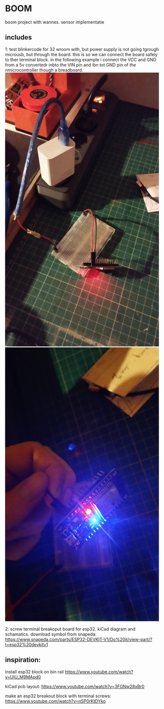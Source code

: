 # BOOM
boom project with wannes. sensor implementatie
## includes
1: test blinkercode for 32 wroom with, but power supply is not going tgrough microusb, but through the board.  this is so we can connect the board safely to ther terminal block. in the following example i connect the VCC and GND from a 5v convertedr inbto the VIN pin and ibn tot GND pin of the nmicrocontroller though a breadboard.
![img1](./media/a1.jpeg)
![img2](./media/a2.jpeg)

2: screw terminal breakoput board for esp32. kiCad diagram and schamatics.
    download symbol from snapeda: https://www.snapeda.com/parts/ESP32-DEVKIT-V1/Do%20it/view-part/?t=esp32%20devkitv1



## inspiration:
install esp32 block  on bin rail
https://www.youtube.com/watch?v=UIU_M9MApd0

kiCad pcb layout: https://www.youtube.com/watch?v=3FGNw28xBr0

make an esp32 breakout block with terminal screws: https://www.youtube.com/watch?v=nSP0rKtDYko
